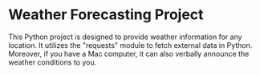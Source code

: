 # Weather Forecasting Project

This Python project is designed to provide weather information for any location.
It utilizes the "requests" module to fetch external data in Python.
Moreover, if you have a Mac computer, it can also verbally announce the weather conditions to you.
